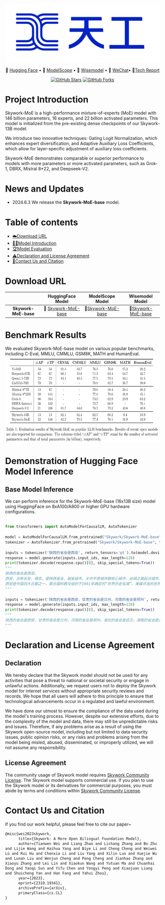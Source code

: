 
<!-- <div align="center">
<h1>
  ✨Skywork
</h1>
</div> -->
<div align="center"><img src="misc/skywork_logo.jpeg" width="550"/></div>

<p align="center">
🤗 <a href="https://huggingface.co/Skywork" target="_blank">Hugging Face</a> • 🤖 <a href="https://modelscope.cn/organization/Skywork" target="_blank">ModelScope</a> • 👾 <a href="https://wisemodel.cn/organization/Skywork" target="_blank">Wisemodel</a> • 💬 <a href="https://github.com/SkyworkAI/Skywork/blob/main/misc/wechat.png?raw=true" target="_blank">WeChat</a>• 📜<a href="http://arxiv.org/abs/2310.19341" target="_blank">Tech Report</a>
</p>

<div align="center">

[![GitHub Stars](https://img.shields.io/github/stars/SkyworkAI/Skywork-MoE)](https://github.com/SkyworkAI/Skywork-MoE/stargazers)
[![GitHub Forks](https://img.shields.io/github/forks/SkyworkAI/Skywork-MoE)](https://github.com/SkyworkAI/Skywork-MoE/fork)
</div>

<div align="center">

</div>


# Project Introduction

Skywork-MoE is a high-performance mixture-of-experts (MoE) model with 146 billion parameters, 16 experts, and 22 billion activated parameters. This model is initialized from the pre-existing dense checkpoints of our Skywork-13B model.

We introduce two innovative techniques: Gating Logit Normalization, which enhances expert diversification, and Adaptive Auxiliary Loss Coefficients, which allow for layer-specific adjustment of auxiliary loss coefficients.

Skywork-MoE demonstrates comparable or superior performance to models with more parameters or more activated parameters, such as Grok-1, DBRX, Mistral 8*22, and Deepseek-V2.

# News and Updates
* 2024.6.3  We release the **Skywork-MoE-base** model.

# Table of contents

- [☁️Download URL](#Download-URL)
- [👨‍💻Model Introduction](#Model-Introduction)
- [🏆Model Evaluation](#Model-Evaluation)
- [⚠️Declaration and License Agreement](#Declaration-and-License-Agreement)
- [🤝Contact Us and Citation](#Contact-Us-and-Citation)


# Download URL

|         | HuggingFace Model   |  ModelScope Model   |  Wisemodel Model  |
|:-------:|:-----------:|:-----------------------------:|:-----------------------------:|
| **Skywork-MoE-base**      | 🤗 [Skywork-MoE-base](https://huggingface.co/Skywork/Skywork-MoE-base)  | 🤖[Skywork-MoE-base](https://www.modelscope.cn/models/skywork/Skywork-MoE-base) | 👾[Skywork-MoE-base](https://wisemodel.cn/models/Skywork/Skywork-MoE-base) |


# Benchmark Results
We evaluated Skywork-MoE-base model on various popular benchmarks, including C-Eval, MMLU, CMMLU, GSM8K, MATH and HumanEval.
<img src="misc/skywork_moe_base_evaluation.png" alt="Image" width="600" height="280">

# Demonstration of Hugging Face Model Inference

## Base Model Inference

We can perform inference for the Skywork-MoE-base (16x13B size) model using HuggingFace on 8xA100/A800 or higher GPU hardware configurations.

```python

from transformers import AutoModelForCausalLM, AutoTokenizer

model = AutoModelForCausalLM.from_pretrained("Skywork/Skywork-MoE-base", trust_remote_code=True, device_map='auto')
tokenizer = AutoTokenizer.from_pretrained("Skywork/Skywork-MoE-base", trust_remote_code=True)

inputs = tokenizer('陕西的省会是西安', return_tensors='pt').to(model.device)
response = model.generate(inputs.input_ids, max_length=128)
print(tokenizer.decode(response.cpu()[0], skip_special_tokens=True))
"""
陕西的省会是西安。
西安，古称长安、镐京，是陕西省会、副省级市、关中平原城市群核心城市、丝绸之路起点城市、“一带一路”核心区、中国西部地区重要的中心城市，国家重要的科研、教育、工业基地。
西安是中国四大古都之一，联合国科教文组织于1981年确定的“世界历史名城”，美媒评选的世界十大古都之一。地处关中平原中部，北濒渭河，南依秦岭，八水润长安。下辖11区2县并代管西
"""

inputs = tokenizer('陕西的省会是西安，甘肃的省会是兰州，河南的省会是郑州', return_tensors='pt').to(model.device)
response = model.generate(inputs.input_ids, max_length=128)
print(tokenizer.decode(response.cpu()[0], skip_special_tokens=True))
"""
陕西的省会是西安，甘肃的省会是兰州，河南的省会是郑州，湖北的省会是武汉，湖南的省会是长沙，安徽的省会是合肥，江西的省会是南昌，江苏的省会是南京，浙江的省会是杭州，福建的省会是福州，广东的省会是广州，广西的省会是南宁，四川的省会是成都，贵州的省会是贵阳，云南的省会是昆明，山西的省会是太原，山东的省会是济南，河北的省会是石家庄，辽宁的省会是沈阳，吉林的省会是长春，黑龙江的
"""

```


# Declaration and License Agreement


## Declaration

We hereby declare that the Skywork model should not be used for any activities that pose a threat to national or societal security or engage in unlawful actions. Additionally, we request users not to deploy the Skywork model for internet services without appropriate security reviews and records. We hope that all users will adhere to this principle to ensure that technological advancements occur in a regulated and lawful environment.

We have done our utmost to ensure the compliance of the data used during the model's training process. However, despite our extensive efforts, due to the complexity of the model and data, there may still be unpredictable risks and issues. Therefore, if any problems arise as a result of using the Skywork open-source model, including but not limited to data security issues, public opinion risks, or any risks and problems arising from the model being misled, abused, disseminated, or improperly utilized, we will not assume any responsibility.

## License Agreement

The community usage of Skywork model requires [Skywork Community License](https://github.com/SkyworkAI/Skywork/blob/main/Skywork%20Community%20License.pdf). The Skywork model supports commercial use. If you plan to use the Skywork model or its derivatives for commercial purposes, you must abide by terms and conditions within [Skywork Community License](https://github.com/SkyworkAI/Skywork/blob/main/Skywork%20Community%20License.pdf).

  

[《Skywork 模型社区许可协议》》]:https://github.com/SkyworkAI/Skywork/blob/main/Skywork%20模型社区许可协议.pdf


[skywork-opensource@kunlun-inc.com]: mailto:skywork-opensource@kunlun-inc.com

# Contact Us and Citation
If you find our work helpful, please feel free to cite our paper~
```
@misc{wei2023skywork,
      title={Skywork: A More Open Bilingual Foundation Model}, 
      author={Tianwen Wei and Liang Zhao and Lichang Zhang and Bo Zhu and Lijie Wang and Haihua Yang and Biye Li and Cheng Cheng and Weiwei Lü and Rui Hu and Chenxia Li and Liu Yang and Xilin Luo and Xuejie Wu and Lunan Liu and Wenjun Cheng and Peng Cheng and Jianhao Zhang and Xiaoyu Zhang and Lei Lin and Xiaokun Wang and Yutuan Ma and Chuanhai Dong and Yanqi Sun and Yifu Chen and Yongyi Peng and Xiaojuan Liang and Shuicheng Yan and Han Fang and Yahui Zhou},
      year={2023},
      eprint={2310.19341},
      archivePrefix={arXiv},
      primaryClass={cs.CL}
}
```


